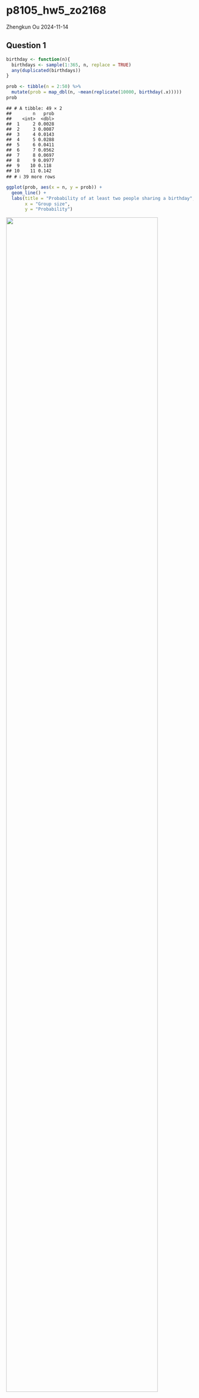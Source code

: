 p8105_hw5_zo2168
================
Zhengkun Ou
2024-11-14

## Question 1

``` r
birthday <- function(n){
  birthdays <- sample(1:365, n, replace = TRUE)
  any(duplicated(birthdays))
}

prob <- tibble(n = 2:50) %>%
  mutate(prob = map_dbl(n, ~mean(replicate(10000, birthday(.x)))))
prob
```

    ## # A tibble: 49 × 2
    ##        n   prob
    ##    <int>  <dbl>
    ##  1     2 0.0028
    ##  2     3 0.0087
    ##  3     4 0.0143
    ##  4     5 0.0288
    ##  5     6 0.0411
    ##  6     7 0.0562
    ##  7     8 0.0697
    ##  8     9 0.0977
    ##  9    10 0.118 
    ## 10    11 0.142 
    ## # ℹ 39 more rows

``` r
ggplot(prob, aes(x = n, y = prob)) +
  geom_line() +
  labs(title = "Probability of at least two people sharing a birthday",
       x = "Group size",
       y = "Probability")
```

<img src="p8105_hw5_zo2168_files/figure-gfm/unnamed-chunk-1-1.png" width="90%" />

## Question 2

``` r
set.seed(123)

run_simulation <- function(mu, n = 30, sigma = 5, nsims = 5000) {
  results <- map_dfr(1:nsims, function(i) {
    x <- rnorm(n, mean = mu, sd = sigma)
    
    test_results <- t.test(x, mu = 0) %>% broom::tidy()
    
    list(
      sim = i,
      estimate = test_results$estimate,
      p_value = test_results$p.value
    )
  })
  
  results$true_mu <- mu
  results
}

mu_values <- c(0, 1, 2, 3, 4, 5, 6)
all_results <- map_dfr(mu_values, run_simulation)

summary_stats <- all_results %>%
  group_by(true_mu) %>%
  summarise(
    power = mean(p_value < 0.05),
    avg_estimate = mean(estimate),
    avg_estimate_rejected = mean(estimate[p_value < 0.05])
  )
```

``` r
power_plot <- ggplot(summary_stats, aes(x = true_mu, y = power)) +
  geom_line() +
  geom_point() +
  labs(
    title = "Power Analysis for One-Sample T-Test",
    x = "True Value of μ",
    y = "Power (Proportion of Rejected Null Hypotheses)",
    caption = "Based on 5000 simulations per μ value\nn = 30, σ = 5, α = 0.05"
  )
power_plot
```

<img src="p8105_hw5_zo2168_files/figure-gfm/unnamed-chunk-3-1.png" width="90%" />

``` r
estimates_plot <- ggplot(summary_stats, aes(x = true_mu)) +
  geom_line(aes(y = avg_estimate, color = "All Samples")) +
  geom_line(aes(y = avg_estimate_rejected, color = "Rejected Samples Only")) +
  geom_abline(slope = 1, intercept = 0, linetype = "dashed", alpha = 0.5) +
  labs(
    title = "Average Estimates vs True μ",
    x = "True Value of μ",
    y = "Average Estimate",
    color = "Sample Type",
    caption = "Dashed line represents y = x"
  )
estimates_plot
```

<img src="p8105_hw5_zo2168_files/figure-gfm/unnamed-chunk-4-1.png" width="90%" />

### 1. Small Effect Sizes (μ ≈ 0-2)

- The yellow line (rejected samples) lies **above** the true value line
  (dashed y=x)
- This indicates an upward bias in the estimates when only considering
  significant results
- This phenomenon demonstrates selection bias or “winner’s curse” -
  we’re only seeing results extreme enough to reject the null hypothesis

### 2. Large Effect Sizes (μ \> 4)

- The yellow line converges with:
  - The purple line (all samples)
  - The dashed line (true values)
- This convergence occurs because:
  - Larger effect sizes provide more statistical power
  - More tests reject the null hypothesis
  - Less selection bias as we’re not just selecting extr

## Question 3

``` r
suicide <- read_csv("homicide-data.csv")
```

    ## Rows: 52179 Columns: 12
    ## ── Column specification ────────────────────────────────────────────────────────
    ## Delimiter: ","
    ## chr (9): uid, victim_last, victim_first, victim_race, victim_age, victim_sex...
    ## dbl (3): reported_date, lat, lon
    ## 
    ## ℹ Use `spec()` to retrieve the full column specification for this data.
    ## ℹ Specify the column types or set `show_col_types = FALSE` to quiet this message.

``` r
suicide <- 
  suicide |>
  mutate(
    city_state = str_c(city, state, sep = ", ")
  ) |>
  filter(city_state != "Tulsa, AL") |>
  group_by(city_state) |>
  summarize(
    total_homicides = n(),
    unsolved_homicides = sum(disposition %in% c("Closed without arrest", "Open/No arrest"))
  )

run_prop_test <- function(n_unsolved, n_total) {
  prop.test(n_unsolved, n_total) |>
    broom::tidy() |>
    select(estimate, conf.low, conf.high)
}

baltimore_test <- suicide |>
  filter(city_state == "Baltimore, MD") |>
  summarize(
    result = run_prop_test(unsolved_homicides, total_homicides)
  )


city_proportions <- suicide |>
  mutate(
    test_results = map2(unsolved_homicides, total_homicides, \(x,y) run_prop_test(x, y)
    )
  ) |>
  unnest(test_results)

city_proportions
```

    ## # A tibble: 50 × 6
    ##    city_state     total_homicides unsolved_homicides estimate conf.low conf.high
    ##    <chr>                    <int>              <int>    <dbl>    <dbl>     <dbl>
    ##  1 Albuquerque, …             378                146    0.386    0.337     0.438
    ##  2 Atlanta, GA                973                373    0.383    0.353     0.415
    ##  3 Baltimore, MD             2827               1825    0.646    0.628     0.663
    ##  4 Baton Rouge, …             424                196    0.462    0.414     0.511
    ##  5 Birmingham, AL             800                347    0.434    0.399     0.469
    ##  6 Boston, MA                 614                310    0.505    0.465     0.545
    ##  7 Buffalo, NY                521                319    0.612    0.569     0.654
    ##  8 Charlotte, NC              687                206    0.300    0.266     0.336
    ##  9 Chicago, IL               5535               4073    0.736    0.724     0.747
    ## 10 Cincinnati, OH             694                309    0.445    0.408     0.483
    ## # ℹ 40 more rows

``` r
ggplot(city_proportions, aes(x = fct_reorder(city_state, estimate))) +
  geom_point(aes(y = estimate)) +
  geom_errorbar(aes(ymin = conf.low, ymax = conf.high)) +
  labs(
    title = "Proportion of Unsolved Homicides by City",
    x = "City, State",
    y = "Proportion Unsolved",
  ) +
  theme(axis.text.x = element_text(size = 5, angle = 90))
```

<img src="p8105_hw5_zo2168_files/figure-gfm/unnamed-chunk-6-1.png" width="90%" />
